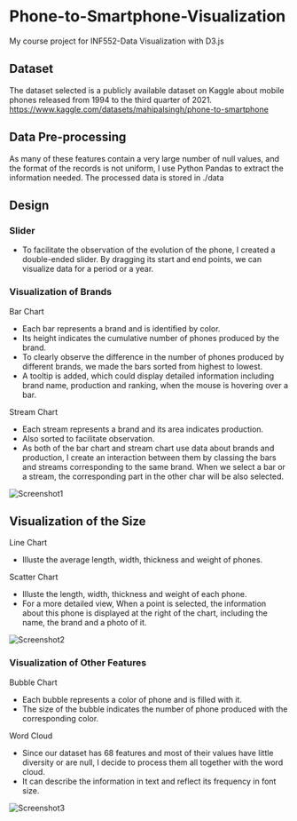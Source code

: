 # Phone-to-Smartphone-Visualization
My course project for INF552-Data Visualization with D3.js

## Dataset
The dataset selected is a publicly available dataset on Kaggle about mobile phones
released from 1994 to the third quarter of 2021. https://www.kaggle.com/datasets/mahipalsingh/phone-to-smartphone

## Data Pre-processing
As many of these features contain a very large number of null values, and the format of the records is not uniform, I use Python Pandas to extract the information needed. The processed data is stored in ./data

## Design

### Slider
- To facilitate the observation of the evolution of the phone, I created a double-ended slider. By dragging its start and end points, we can visualize data for a period or a year.

### Visualization of Brands
Bar Chart
- Each bar represents a brand and is identified by color. 
- Its height indicates the cumulative number of phones produced by the brand. 
- To clearly observe the difference in the number of phones produced by different brands, we made the bars sorted from highest to lowest. 
- A tooltip is added, which could display detailed information including brand name, production and ranking, when the mouse is hovering over a bar.

Stream Chart
- Each stream represents a brand and its area indicates production. 
- Also sorted to facilitate observation.
- As both of the bar chart and stream chart use data about brands and production, I create an interaction between them by classing the bars and streams corresponding to the same brand. When we select a bar or a stream, the corresponding part in the other char will be also selected.

![Screenshot1](https://user-images.githubusercontent.com/64955334/220603338-64db2d72-24e0-4240-ac78-4d468b486e59.jpg)

## Visualization of the Size
Line Chart
- Illuste the average length, width, thickness and weight of phones.

Scatter Chart
- Illuste the length, width, thickness and weight of each phone.
- For a more detailed view, When a point is selected, the information about this phone is displayed at the right of the chart, including the name, the brand and a photo of it.

![Screenshot2](https://user-images.githubusercontent.com/64955334/220603359-d2686323-3347-4578-89a5-2991e9871d62.jpg)

### Visualization of Other Features
Bubble Chart
-  Each bubble represents a color of phone and is filled with it. 
-  The size of the bubble indicates the number of phone produced with the corresponding color.

Word Cloud
- Since our dataset has 68 features and most of their values have little diversity or are null, I decide to process them all together with the word cloud.
- It can describe the information in text and reflect its frequency in font size.

![Screenshot3](https://user-images.githubusercontent.com/64955334/220603381-b0c6d7db-3eb4-48c8-8238-f8347b6e8c7b.jpg)
